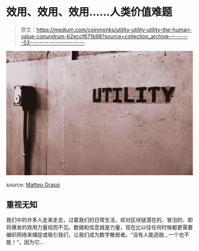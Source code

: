 # 效用、效用、效用……人类价值难题

> 原文：<https://medium.com/coinmonks/utility-utility-utility-the-human-value-conundrum-b2eccf671b98?source=collection_archive---------53----------------------->

![](img/a6a622b3b4c662ca4449a6583b71079e.png)

source: [Matteo Grassi](https://unsplash.com/@matteo_grassi)

## 重视无知

我们中的许多人走来走去，过着我们的日常生活，却对区块链潜在的、冒泡的、即将爆发的效用力量视而不见。数据和信息就是力量，现在比以往任何时候都更需要编织网络来捕捉或吸引我们，让我们成为数字散居者。“没有人能逃脱…一个也不能！”，因为它…